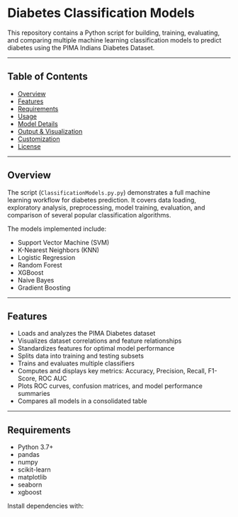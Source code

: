 # Diabetes Classification Models

This repository contains a Python script for building, training, evaluating, and comparing multiple machine learning classification models to predict diabetes using the PIMA Indians Diabetes Dataset.

---

## Table of Contents

- [Overview](#overview)
- [Features](#features)
- [Requirements](#requirements)
- [Usage](#usage)
- [Model Details](#model-details)
- [Output & Visualization](#output--visualization)
- [Customization](#customization)
- [License](#license)

---

## Overview

The script (`ClassificationModels.py.py`) demonstrates a full machine learning workflow for diabetes prediction. It covers data loading, exploratory analysis, preprocessing, model training, evaluation, and comparison of several popular classification algorithms.

The models implemented include:
- Support Vector Machine (SVM)
- K-Nearest Neighbors (KNN)
- Logistic Regression
- Random Forest
- XGBoost
- Naive Bayes
- Gradient Boosting

---

## Features

- Loads and analyzes the PIMA Diabetes dataset
- Visualizes dataset correlations and feature relationships
- Standardizes features for optimal model performance
- Splits data into training and testing subsets
- Trains and evaluates multiple classifiers
- Computes and displays key metrics: Accuracy, Precision, Recall, F1-Score, ROC AUC
- Plots ROC curves, confusion matrices, and model performance summaries
- Compares all models in a consolidated table

---

## Requirements

- Python 3.7+
- pandas
- numpy
- scikit-learn
- matplotlib
- seaborn
- xgboost

Install dependencies with:

